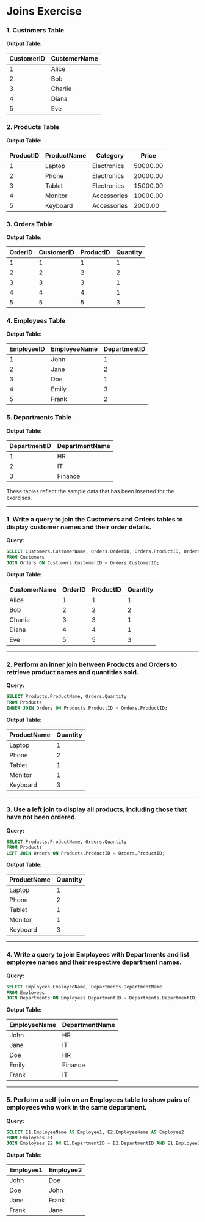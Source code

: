 # Joins Exercise

### **1. Customers Table**

**Output Table:**

| **CustomerID** | **CustomerName** |
|----------------|-------------------|
| 1              | Alice             |
| 2              | Bob               |
| 3              | Charlie           |
| 4              | Diana             |
| 5              | Eve               |

### **2. Products Table**

**Output Table:**

| **ProductID** | **ProductName** | **Category**  | **Price** |
|---------------|-----------------|---------------|-----------|
| 1             | Laptop          | Electronics   | 50000.00  |
| 2             | Phone           | Electronics   | 20000.00  |
| 3             | Tablet          | Electronics   | 15000.00  |
| 4             | Monitor         | Accessories   | 10000.00  |
| 5             | Keyboard        | Accessories   | 2000.00   |

### **3. Orders Table**

**Output Table:**

| **OrderID** | **CustomerID** | **ProductID** | **Quantity** |
|-------------|----------------|---------------|--------------|
| 1           | 1              | 1             | 1            |
| 2           | 2              | 2             | 2            |
| 3           | 3              | 3             | 1            |
| 4           | 4              | 4             | 1            |
| 5           | 5              | 5             | 3            |

### **4. Employees Table**

**Output Table:**

| **EmployeeID** | **EmployeeName** | **DepartmentID** |
|----------------|-------------------|------------------|
| 1              | John              | 1                |
| 2              | Jane              | 2                |
| 3              | Doe               | 1                |
| 4              | Emily             | 3                |
| 5              | Frank             | 2                |

### **5. Departments Table**

**Output Table:**

| **DepartmentID** | **DepartmentName** |
|------------------|---------------------|
| 1                | HR                  |
| 2                | IT                  |
| 3                | Finance             |

These tables reflect the sample data that has been inserted for the exercises.

---
 
### **1. Write a query to join the Customers and Orders tables to display customer names and their order details.**

**Query:**
```sql
SELECT Customers.CustomerName, Orders.OrderID, Orders.ProductID, Orders.Quantity
FROM Customers
JOIN Orders ON Customers.CustomerID = Orders.CustomerID;
```

**Output Table:**

| **CustomerName** | **OrderID** | **ProductID** | **Quantity** |
|------------------|-------------|---------------|--------------|
| Alice            | 1           | 1             | 1            |
| Bob              | 2           | 2             | 2            |
| Charlie          | 3           | 3             | 1            |
| Diana            | 4           | 4             | 1            |
| Eve              | 5           | 5             | 3            |

---

### **2. Perform an inner join between Products and Orders to retrieve product names and quantities sold.**

**Query:**
```sql
SELECT Products.ProductName, Orders.Quantity
FROM Products
INNER JOIN Orders ON Products.ProductID = Orders.ProductID;
```

**Output Table:**

| **ProductName** | **Quantity** |
|-----------------|--------------|
| Laptop          | 1            |
| Phone           | 2            |
| Tablet          | 1            |
| Monitor         | 1            |
| Keyboard        | 3            |

---

### **3. Use a left join to display all products, including those that have not been ordered.**

**Query:**
```sql
SELECT Products.ProductName, Orders.Quantity
FROM Products
LEFT JOIN Orders ON Products.ProductID = Orders.ProductID;
```

**Output Table:**

| **ProductName** | **Quantity** |
|-----------------|--------------|
| Laptop          | 1            |
| Phone           | 2            |
| Tablet          | 1            |
| Monitor         | 1            |
| Keyboard        | 3            |

---

### **4. Write a query to join Employees with Departments and list employee names and their respective department names.**

**Query:**
```sql
SELECT Employees.EmployeeName, Departments.DepartmentName
FROM Employees
JOIN Departments ON Employees.DepartmentID = Departments.DepartmentID;
```

**Output Table:**

| **EmployeeName** | **DepartmentName** |
|------------------|---------------------|
| John             | HR                  |
| Jane             | IT                  |
| Doe              | HR                  |
| Emily            | Finance             |
| Frank            | IT                  |

---

### **5. Perform a self-join on an Employees table to show pairs of employees who work in the same department.**

**Query:**
```sql
SELECT E1.EmployeeName AS Employee1, E2.EmployeeName AS Employee2
FROM Employees E1
JOIN Employees E2 ON E1.DepartmentID = E2.DepartmentID AND E1.EmployeeID <> E2.EmployeeID;
```

**Output Table:**

| **Employee1** | **Employee2** |
|---------------|---------------|
| John          | Doe           |
| Doe           | John          |
| Jane          | Frank         |
| Frank         | Jane          |
